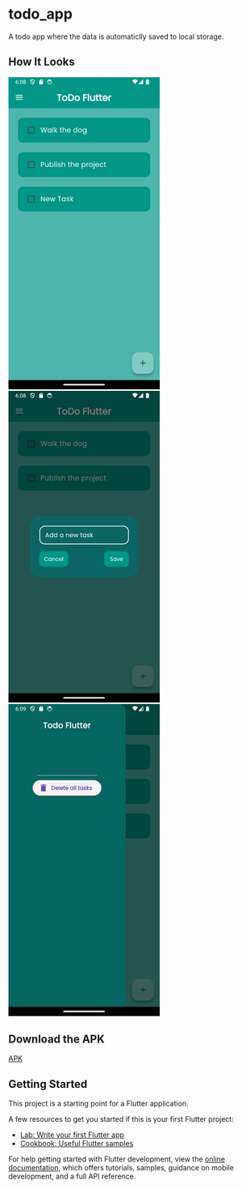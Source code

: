 # todo_app

A todo app where the data is automaticlly saved to local storage.

## How It Looks

<img src="./public/First.png" alt="screenshot1" width="300" /> 
<img src="./public/Second.png" alt="screenshot2" width="300"/> 
<img src="./public/Third.png" alt="screenshot3" width="300"/> 

## Download the APK

[APK](build\app\outputs\flutter-apk\app-release.apk)

## Getting Started

This project is a starting point for a Flutter application.

A few resources to get you started if this is your first Flutter project:

- [Lab: Write your first Flutter app](https://docs.flutter.dev/get-started/codelab)
- [Cookbook: Useful Flutter samples](https://docs.flutter.dev/cookbook)

For help getting started with Flutter development, view the
[online documentation](https://docs.flutter.dev/), which offers tutorials,
samples, guidance on mobile development, and a full API reference.

